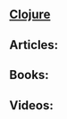 ## [Clojure](http://clojure.org/)


## Articles:


## Books:

## Videos:


<!-- PROJECTS_LIST_START -->
<!-- PROJECTS_LIST_END -->
